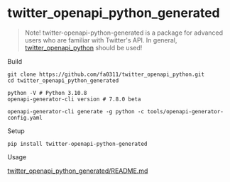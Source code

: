 # twitter_openapi_python_generated

> Note! twitter-openapi-python-generated is a package for advanced users who are familiar with Twitter's API. In general, [twitter_openapi_python](twitter_openapi_python/README.md) should be used!

Build

```shell
git clone https://github.com/fa0311/twitter_openapi_python.git
cd twitter_openapi_python_generated
```

```shell
python -V # Python 3.10.8
openapi-generator-cli version # 7.8.0 beta
```

```shell
openapi-generator-cli generate -g python -c tools/openapi-generator-config.yaml
```

Setup

```shell
pip install twitter-openapi-python-generated
```

Usage

[twitter_openapi_python_generated/README.md](./twitter_openapi_python_generated/README.md)
